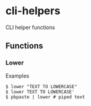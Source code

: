 # cli-helpers

CLI helper functions

## Functions

### Lower

Examples

```
$ lower "TEXT TO LOWERCASE"
$ lower TEXT TO LOWERCASE'
$ pbpaste | lower # piped text
```
